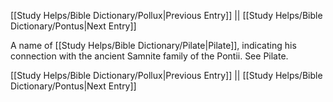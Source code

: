 [[Study Helps/Bible Dictionary/Pollux|Previous Entry]]  ||  [[Study Helps/Bible Dictionary/Pontus|Next Entry]]

 A name of [[Study Helps/Bible Dictionary/Pilate|Pilate]], indicating his connection with the ancient Samnite family of the Pontii. See Pilate.

[[Study Helps/Bible Dictionary/Pollux|Previous Entry]]  ||  [[Study Helps/Bible Dictionary/Pontus|Next Entry]]